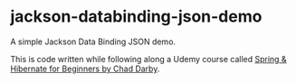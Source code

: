 # jackson-databinding-json-demo
A simple Jackson Data Binding JSON demo.

This is code written while following along a Udemy course called [Spring & Hibernate for Beginners by Chad Darby](https://www.udemy.com/share/1000qY/).
